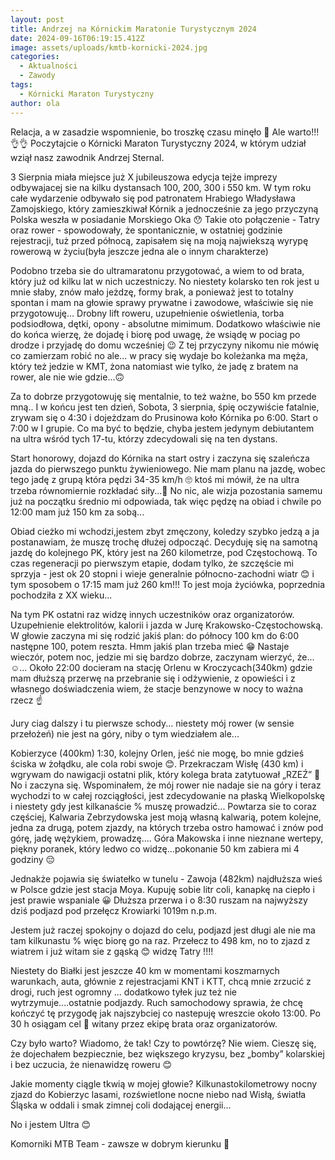 ```yaml
---
layout: post
title: Andrzej na Kórnickim Maratonie Turystycznym 2024
date: 2024-09-16T06:19:15.412Z
image: assets/uploads/kmtb-kornicki-2024.jpg
categories:
  - Aktualności
  - Zawody
tags:
  - Kórnicki Maraton Turystyczny
author: ola
---
```

Relacja, a w zasadzie wspomnienie, bo troszkę czasu minęło 🫣 Ale warto!!!👌👌 Poczytajcie o Kórnicki Maraton Turystyczny 2024, w którym udział wziął nasz zawodnik Andrzej Sternal.
<!--more-->

3 Sierpnia miała miejsce już X jubileuszowa edycja tejże imprezy odbywajacej sie na kilku dystansach 100, 200, 300 i 550 km. W tym roku całe wydarzenie odbywało się pod patronatem Hrabiego Władysława Zamojskiego, który zamieszkiwał Kórnik a jednocześnie za jego przyczyną Polska weszła w posiadanie Morskiego Oka 😯 Takie oto połączenie - Tatry oraz rower -  spowodowały, że spontanicznie, w ostatniej godzinie rejestracji, tuż przed północą,  zapisałem się na moją najwiekszą wyrypę rowerową w życiu(była jeszcze jedna ale o innym charakterze)

Podobno trzeba sie do ultramaratonu przygotować, a wiem to od brata, który już od kilku lat w nich uczestniczy. No niestety kolarsko ten rok jest u mnie słaby, znów mało jeżdzę, formy brak, a ponieważ jest to totalny spontan i mam na głowie sprawy prywatne i zawodowe, właściwie się nie przygotowuję... Drobny lift roweru, uzupełnienie oświetlenia, torba podsiodłowa, dętki, opony - absolutne mimimum. Dodatkowo właściwie nie do końca wierzę, że dojadę i biorę pod uwagę, że wsiądę w pociag po drodze i przyjadę do domu wcześniej 😉 Z tej przyczyny nikomu nie mówię co zamierzam robić no ale... w pracy się wydaje bo koleżanka ma męża, który też jedzie w KMT, żona natomiast wie tylko, że jadę z bratem na rower, ale nie wie gdzie...🙃

Za to dobrze przygotowuję się mentalnie, to też ważne, bo 550 km przede mną.. I w końcu jest ten dzień, Sobota, 3 sierpnia, śpię oczywiście fatalnie, zrywam się o 4:30 i dojeżdzam do Prusinowa koło Kórnika po 6:00. Start o 7:00 w I grupie. Co ma być to będzie, chyba jestem jedynym debiutantem na ultra wśród tych 17-tu, którzy zdecydowali się na ten dystans. 

Start honorowy, dojazd do Kórnika na start ostry i zaczyna się szaleńcza jazda do pierwszego punktu żywieniowego. Nie mam planu na jazdę, wobec tego jadę z grupą która pędzi 34-35 km/h 🙄 ktoś mi mówił, że na ultra trzeba równomiernie rozkładać siły...🫣 No nic, ale wizja pozostania samemu już na początku średnio mi odpowiada, tak więc pędzę na obiad i chwile po 12:00 mam już 150 km za sobą...

Obiad cieżko mi wchodzi,jestem zbyt zmęczony, koledzy szybko jedzą a ja postanawiam, że muszę trochę dłużej odpocząć.  Decyduję się na samotną jazdę do kolejnego PK, który jest na 260 kilometrze, pod Częstochową. To czas regeneracji po pierwszym etapie, dodam tylko, że szczęście mi sprzyja - jest ok 20 stopni i wieje generalnie północno-zachodni wiatr 😊 i tym sposobem o 17:15 mam już 260 km!!! To jest moja życiówka, poprzednia pochodziła z XX wieku...

Na tym PK ostatni raz widzę innych uczestników oraz organizatorów. Uzupełnienie elektrolitów, kalorii i jazda w Jurę Krakowsko-Częstochowską. W głowie zaczyna mi się rodzić jakiś plan: do północy 100 km do 6:00 następne 100, potem reszta. Hmm jakiś plan trzeba mieć 😁 Nastaje wieczór, potem noc, jedzie mi się bardzo dobrze, zaczynam wierzyć, że...☺️... Około 22:00 docieram na stację Orlenu w Kroczycach(340km) gdzie mam dłuższą przerwę na przebranie się i odżywienie, z opowieści i z własnego doświadczenia wiem, że stacje benzynowe w nocy to ważna rzecz ☝️  

Jury ciag dalszy i tu pierwsze schody... niestety mój rower (w sensie przełożeń) nie jest na góry, niby o tym wiedziałem ale...

Kobierzyce (400km) 1:30, kolejny Orlen, jeść nie mogę, bo mnie gdzieś ściska w żołądku, ale cola robi swoje 😊. Przekraczam Wisłę (430 km) i wgrywam do nawigacji ostatni plik, który kolega brata zatytuował „RZEŹ” 🥵 No i zaczyna się. Wspominałem, że mój rower nie nadaje sie na góry i teraz wychodzi to w całej rozciągłości, jest zdecydowanie na płaską Wielkopolskę i niestety gdy jest kilkanaście % muszę prowadzić... Powtarza sie to coraz częściej, Kalwaria Zebrzydowska jest moją własną kalwarią, potem kolejne, jedna za drugą, potem zjazdy, na których trzeba ostro hamować i znów pod górę, jadę wężykiem, prowadzę.... Góra Makowska i inne nieznane wertepy, piękny poranek, który ledwo co widzę...pokonanie 50 km zabiera mi 4 godziny 😔 

Jednakże pojawia się światełko w tunelu -  Zawoja (482km) najdłuższa wieś w Polsce gdzie jest stacja Moya. Kupuję sobie litr coli, kanapkę na ciepło i jest prawie wspaniale 😀 Dłuższa przerwa i o 8:30 ruszam na najwyższy dziś podjazd pod przełęcz Krowiarki 1019m n.p.m.

Jestem już raczej spokojny o dojazd do celu, podjazd jest długi ale nie ma tam kilkunastu % więc biorę go na raz. Przełecz to 498 km, no to zjazd z wiatrem i już witam sie z gąską 😊 widzę Tatry !!!!

Niestety do Białki jest jeszcze 40 km w momentami koszmarnych warunkach, auta, głównie z rejestracjami  KNT i KTT, chcą mnie zrzucić z drogi, ruch jest ogromny ... dodatkowo tyłek juz też nie wytrzymuje....ostatnie podjazdy. Ruch samochodowy sprawia, że chcę kończyć tę przygodę jak najszybciej co nastepuję wreszcie około 13:00. Po 30 h osiągam cel 💪 witany przez ekipę brata oraz organizatorów.

Czy było warto? Wiadomo, że tak! Czy to powtórzę? Nie wiem. Cieszę się, że dojechałem bezpiecznie, bez większego kryzysu, bez „bomby” kolarskiej i bez uczucia, że nienawidzę roweru 😊

Jakie momenty ciągle tkwią w mojej głowie? Kilkunastokilometrowy nocny zjazd do Kobierzyc lasami, rozświetlone nocne niebo nad Wisłą, światła Śląska w oddali i smak zimnej coli dodającej energii...

No i jestem Ultra 😊

Komorniki MTB Team - zawsze w dobrym kierunku 🙂

